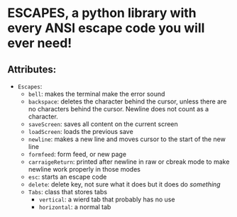 # ESCAPES, a python library with every ANSI escape code you will ever need!
## Attributes:
- `Escapes`:
  - `bell`: makes the terminal make the error sound 
  - `backspace`: deletes the character behind the cursor, unless there are no characters behind the cursor. Newline does not count as a character.  
  - `saveScreen`: saves all content on the current screen 
  - `loadScreen`: loads the previous save
  - `newline`: makes a new line and moves cursor to the start of the new line
  - `formfeed`: form feed, or new page
  - `carraigeReturn`: printed after newline in raw or cbreak mode to make newline work properly in those modes
  - `esc`: starts an escape code
  - `delete`: delete key, not sure what it does but it does do _something_
  - `Tabs`: class that stores tabs
    - `vertical`: a wierd tab that probably has no use
    - `horizontal`: a normal tab

